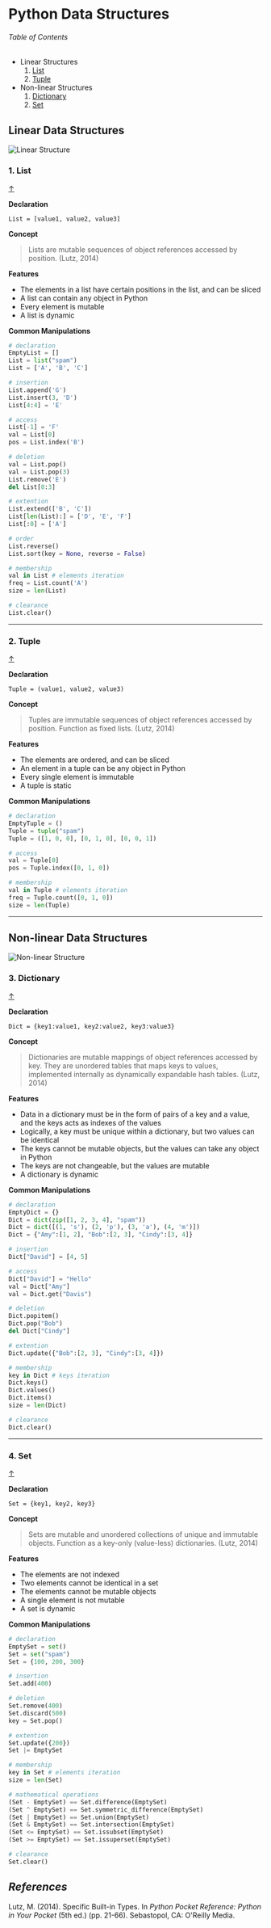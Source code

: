 # Python Data Structures


###### _Table of Contents_

- Linear Structures
	1. [List](#1-list)
	2. [Tuple](#2-tuple)
- Non-linear Structures
	1. [Dictionary](#3-dictionary)
	2. [Set](#4-set)


## Linear Data Structures
![Linear Structure](py-Linear.png)

### 1. List
[↑](#table-of-contents)

**Declaration**

`List = [value1, value2, value3]`

**Concept**

> Lists are mutable sequences of object references accessed by position. (Lutz, 2014)

**Features**

* The elements in a list have certain positions in the list, and can be sliced
* A list can contain any object in Python
* Every element is mutable
* A list is dynamic

**Common Manipulations**

``` python
# declaration
EmptyList = []
List = list("spam")
List = ['A', 'B', 'C']

# insertion
List.append('G')
List.insert(3, 'D')
List[4:4] = 'E'

# access
List[-1] = 'F'
val = List[0]
pos = List.index('B')

# deletion
val = List.pop()
val = List.pop(3)
List.remove('E')
del List[0:3]

# extention
List.extend(['B', 'C'])
List[len(List):] = ['D', 'E', 'F']
List[:0] = ['A']

# order
List.reverse()
List.sort(key = None, reverse = False)

# membership
val in List # elements iteration
freq = List.count('A')
size = len(List)

# clearance
List.clear()
```

-------------------------------------------------------

### 2. Tuple
[↑](#table-of-contents)

**Declaration**

`Tuple = (value1, value2, value3)`

**Concept**

> Tuples are immutable sequences of object references accessed by position. Function as fixed lists. (Lutz, 2014)

**Features**

* The elements are ordered, and can be sliced
* An element in a tuple can be any object in Python
* Every single element is immutable
* A tuple is static

**Common Manipulations**

```python
# declaration
EmptyTuple = ()
Tuple = tuple("spam")
Tuple = ([1, 0, 0], [0, 1, 0], [0, 0, 1])

# access
val = Tuple[0]
pos = Tuple.index([0, 1, 0])

# membership
val in Tuple # elements iteration
freq = Tuple.count([0, 1, 0])
size = len(Tuple)
```

-------------------------------------------------------

## Non-linear Data Structures
![Non-linear Structure](py-Hash.png)

### 3. Dictionary
[↑](#table-of-contents)

**Declaration**

`Dict = {key1:value1, key2:value2, key3:value3}`

**Concept**

> Dictionaries are mutable mappings of object references accessed by key. They are unordered tables that maps keys to values, implemented internally as dynamically expandable hash tables. (Lutz, 2014)

**Features**

* Data in a dictionary must be in the form of pairs of a key and a value, and the keys acts as indexes of the values
* Logically, a key must be unique within a dictionary, but two values can be identical
* The keys cannot be mutable objects, but the values can take any object in Python
* The keys are not changeable, but the values are mutable
* A dictionary is dynamic

**Common Manipulations**

```python
# declaration
EmptyDict = {}
Dict = dict(zip([1, 2, 3, 4], "spam"))
Dict = dict([(1, 's'), (2, 'p'), (3, 'a'), (4, 'm')])
Dict = {"Amy":[1, 2], "Bob":[2, 3], "Cindy":[3, 4]}

# insertion
Dict["David"] = [4, 5]

# access
Dict["David"] = "Hello"
val = Dict["Amy"]
val = Dict.get("Davis")

# deletion
Dict.popitem()
Dict.pop("Bob")
del Dict["Cindy"]

# extention
Dict.update({"Bob":[2, 3], "Cindy":[3, 4]})

# membership
key in Dict # keys iteration
Dict.keys()
Dict.values()
Dict.items()
size = len(Dict)

# clearance
Dict.clear()
```

-------------------------------------------------------

### 4. Set
[↑](#table-of-contents)

**Declaration**

`Set = {key1, key2, key3}`

**Concept**

> Sets are mutable and unordered collections of unique and immutable objects. Function as a key-only (value-less) dictionaries. (Lutz, 2014)

**Features**

* The elements are not indexed
* Two elements cannot be identical in a set
* The elements cannot be mutable objects
* A single element is not mutable
* A set is dynamic

**Common Manipulations**

```python
# declaration
EmptySet = set()
Set = set("spam")
Set = {100, 200, 300}

# insertion
Set.add(400)

# deletion
Set.remove(400)
Set.discard(500)
key = Set.pop()

# extention
Set.update({200})
Set |= EmptySet

# membership
key in Set # elements iteration
size = len(Set)

# mathematical operations
(Set - EmptySet) == Set.difference(EmptySet)
(Set ^ EmptySet) == Set.symmetric_difference(EmptySet)
(Set | EmptySet) == Set.union(EmptySet)
(Set & EmptySet) == Set.intersection(EmptySet)
(Set <= EmptySet) == Set.issubset(EmptySet)
(Set >= EmptySet) == Set.issuperset(EmptySet)

# clearance
Set.clear()
```

## *References*
Lutz, M. (2014). Specific Built-in Types. In _Python Pocket Reference: Python in Your Pocket_ (5th ed.) (pp. 21-66). Sebastopol, CA: O'Reilly Media.
